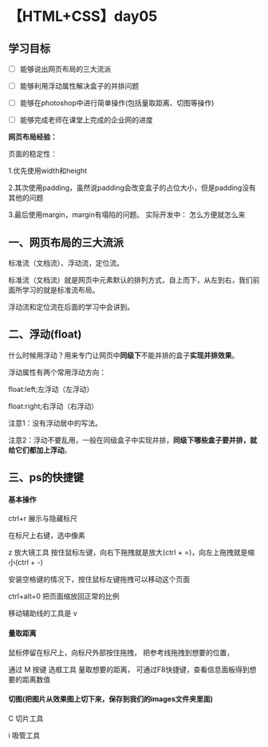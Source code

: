# 【HTML+CSS】day05

## 学习目标

- [ ] 能够说出网页布局的三大流派

- [ ] 能够利用浮动属性解决盒子的并排问题

- [ ] 能够在photoshop中进行简单操作(包括量取距离、切图等操作)

- [ ] 能够完成老师在课堂上完成的企业网的进度

  

**网页布局经验：**

页面的稳定性：

1.优先使用width和height

2.其次使用padding，虽然说padding会改变盒子的占位大小，但是padding没有其他的问题 

3.最后使用margin，margin有塌陷的问题。 实际开发中： 怎么方便就怎么来 

## 一、网页布局的三大流派

标准流（文档流）、浮动流，定位流。

标准流（文档流）就是网页中元素默认的排列方式，自上而下，从左到右，我们前面所学习的就是标准流布局。

浮动流和定位流在后面的学习中会讲到。

## 二、浮动(float)

什么时候用浮动？用来专门让网页中**同级下**不能并排的盒子**实现并排效果**。

浮动属性有两个常用浮动方向：

float:left;左浮动（左浮动） 

float:right;右浮动（右浮动）

注意1：没有浮动居中的写法。

注意2：浮动不要乱用，一般在同级盒子中实现并排，**同级下哪些盒子要并排，就给它们都加上浮动**。

## 三、ps的快捷键

#### 基本操作

ctrl+r    展示与隐藏标尺

在标尺上右键，选中像素

z   放大镜工具     按住鼠标左键，向右下拖拽就是放大(ctrl + =)，向左上拖拽就是缩小(ctrl + -)

安装空格键的情况下，按住鼠标左键拖拽可以移动这个页面

ctrl+alt+0  把页面缩放回正常的比例

移动辅助线的工具是 v



#### 量取距离

鼠标停留在标尺上，向标尺外部按住拖拽， 把参考线拖拽到想要的位置， 

通过  M 按键   选框工具   量取想要的距离，  可通过F8快捷键，查看信息面板得到想要的距离数值



#### 切图(把图片从效果图上切下来，保存到我们的images文件夹里面)

C  切片工具

i   吸管工具